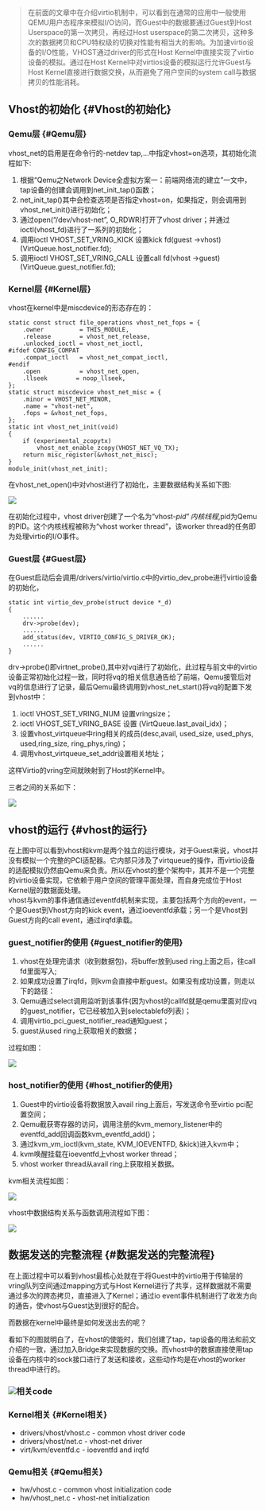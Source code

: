 > 在前面的文章中在介绍virtio机制中，可以看到在通常的应用中一般使用QEMU用户态程序来模拟I/O访问，而Guest中的数据要通过Guest到Host Userspace的第一次拷贝，再经过Host userspace的第二次拷贝，这种多次的数据拷贝和CPU特权级的切换对性能有相当大的影响。为加速virtio设备的I/O性能，VHOST通过driver的形式在Host Kernel中直接实现了virtio设备的模拟。通过在Host Kernel中对virtios设备的模拟运行允许Guest与Host Kernel直接进行数据交换，从而避免了用户空间的system call与数据拷贝的性能消耗。

## Vhost的初始化 {#Vhost的初始化}

### Qemu层 {#Qemu层}

vhost\_net的启用是在命令行的-netdev tap,…中指定vhost=on选项，其初始化流程如下:

1. 根据“Qemu之Network Device全虚拟方案一：前端网络流的建立”一文中，tap设备的创建会调用到net\_init\_tap\(\)函数；
2. net\_init\_tap\(\)其中会检查选项是否指定vhost=on，如果指定，则会调用到vhost\_net\_init\(\)进行初始化；
3. 通过open\(“/dev/vhost-net”, O\_RDWR\)打开了vhost driver；并通过ioctl\(vhost\_fd\)进行了一系列的初始化；
4. 调用ioctl VHOST\_SET\_VRING\_KICK 设置kick fd\(guest -&gt;vhost\) \(VirtQueue.host\_notifier.fd\);
5. 调用ioctl VHOST\_SET\_VRING\_CALL 设置call fd\(vhost -&gt;guest\) \(VirtQueue.guest\_notifier.fd\);

### Kernel层 {#Kernel层}

vhost在kernel中是miscdevice的形态存在的：

```
static const struct file_operations vhost_net_fops = {
    .owner          = THIS_MODULE,
    .release        = vhost_net_release,
    .unlocked_ioctl = vhost_net_ioctl,
#ifdef CONFIG_COMPAT
    .compat_ioctl   = vhost_net_compat_ioctl,
#endif
    .open           = vhost_net_open,
    .llseek        = noop_llseek,
};
static struct miscdevice vhost_net_misc = {
    .minor = VHOST_NET_MINOR,
    .name = "vhost-net",
    .fops = &vhost_net_fops,
};
static int vhost_net_init(void)
{
    if (experimental_zcopytx)
        vhost_net_enable_zcopy(VHOST_NET_VQ_TX);
    return misc_register(&vhost_net_misc);
}
module_init(vhost_net_init);
```

在vhost\_net\_open\(\)中对vhost进行了初始化，主要数据结构关系如下图:

![](http://7mnoef.com1.z0.glb.clouddn.com/1.png)

在初始化过程中，vhost driver创建了一个名为“vhost-$pid”内核线程,$pid为Qemu的PID。这个内核线程被称为“vhost worker thread”，该worker thread的任务即为处理virtio的I/O事件。

### Guest层 {#Guest层}

在Guest启动后会调用/drivers/virtio/virtio.c中的virtio\_dev\_probe进行virtio设备的初始化，

```
static int virtio_dev_probe(struct device *_d)
{
    ......
    drv->probe(dev);
    ......
    add_status(dev, VIRTIO_CONFIG_S_DRIVER_OK);  
    ......
}
```

drv-&gt;probe\(\)即virtnet\_probe\(\),其中对vq进行了初始化，此过程与前文中的virtio设备正常初始化过程一致，同时将vq的相关信息通告给了前端，Qemu接管后对vq的信息进行了记录，最后Qemu最终调用到vhost\_net\_start\(\)将vq的配置下发到vhost中：

1. ioctl VHOST\_SET\_VRING\_NUM 设置vringsize；
2. ioctl VHOST\_SET\_VRING\_BASE 设置 \(VirtQueue.last\_avail\_idx\)；
3. 设置vhost\_virtqueue中ring相关的成员\(desc,avail, used\_size, used\_phys, used,ring\_size, ring\_phys,ring\)；
4. 调用vhost\_virtqueue\_set\_addr设置相关地址；

这样Virtio的vring空间就映射到了Host的Kernel中。

三者之间的关系如下：

![](http://7mnoef.com1.z0.glb.clouddn.com/2.png)

## vhost的运行 {#vhost的运行}

在上图中可以看到vhost和kvm是两个独立的运行模块，对于Guest来说，vhost并没有模拟一个完整的PCI适配器。它内部只涉及了virtqueue的操作，而virtio设备的适配模拟仍然由Qemu来负责。所以在vhost的整个架构中，其并不是一个完整的virtio设备实现，它依赖于用户空间的管理平面处理，而自身完成位于Host Kernel层的数据面处理。  
vhost与kvm的事件通信通过eventfd机制来实现，主要包括两个方向的event，一个是Guest到Vhost方向的kick event，通过ioeventfd承载；另一个是Vhost到Guest方向的call event，通过irqfd承载。

### guest\_notifier的使用 {#guest_notifier的使用}

1. vhost在处理完请求（收到数据包\)，将buffer放到used ring上面之后，往call fd里面写入;
2. 如果成功设置了irqfd，则kvm会直接中断guest。如果没有成功设置，则走以下的路径：
3. Qemu通过select调用监听到该事件\(因为vhost的callfd就是qemu里面对应vq的guest\_notifier，它已经被加入到selectablefd列表\)；
4. 调用virtio\_pci\_guest\_notifier\_read通知guest；
5. guest从used ring上获取相关的数据；

过程如图：

![](http://7mnoef.com1.z0.glb.clouddn.com/3.png)

### host\_notifier的使用 {#host_notifier的使用}

1. Guest中的virtio设备将数据放入avail ring上面后，写发送命令至virtio pci配置空间；
2. Qemu截获寄存器的访问，调用注册的kvm\_memory\_listener中的eventfd\_add回调函数kvm\_eventfd\_add\(\)；
3. 通过kvm\_vm\_ioctl\(kvm\_state, KVM\_IOEVENTFD, &kick\)进入kvm中；
4. kvm唤醒挂载在ioeventfd上vhost worker thread；
5. vhost worker thread从avail ring上获取相关数据。

kvm相关流程如图：

![](http://7mnoef.com1.z0.glb.clouddn.com/4.png)

vhost中数据结构关系与函数调用流程如下图：

![](http://7mnoef.com1.z0.glb.clouddn.com/5.png)

## 数据发送的完整流程 {#数据发送的完整流程}

在上面过程中可以看到vhost最核心处就在于将Guest中的virtio用于传输层的vring队列空间通过mapping方式与Host Kernel进行了共享，这样数据就不需要通过多次的跨态拷贝，直接进入了Kernel；通过io event事件机制进行了收发方向的通告，使vhost与Guest达到很好的配合。

而数据在kernel中最终是如何发送出去的呢？

看如下的图就明白了，在vhost的使能时，我们创建了tap，tap设备的用法和前文介绍的一致，通过加入Bridge来实现数据的交换。而vhost中的数据直接使用tap设备在内核中的sock接口进行了发送和接收，这些动作均是在vhost的worker thread中进行的。

### ![](http://7mnoef.com1.z0.glb.clouddn.com/6.png)相关code

### Kernel相关 {#Kernel相关}

* drivers/vhost/vhost.c - common vhost driver code
* drivers/vhost/net.c - vhost-net driver
* virt/kvm/eventfd.c - ioeventfd and irqfd

### Qemu相关 {#Qemu相关}

* hw/vhost.c - common vhost initialization code
* hw/vhost\_net.c - vhost-net initialization



